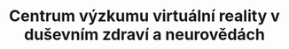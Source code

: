 ---
template: index-page
slug: /
title: Centrum výzkumu virtuální reality v duševním zdraví a neurovědách
tagline: Naše skupina působí v Národním ústavu duševního zdraví (NUDZ) v Klecanech v rámci výzkumného programu VP3- Aplikované neurovědy a zobrazení mozku
featuredImage: /assets/brain-logo.png
cta:
  ctaText: Více o nás
  ctaLink: /about
---